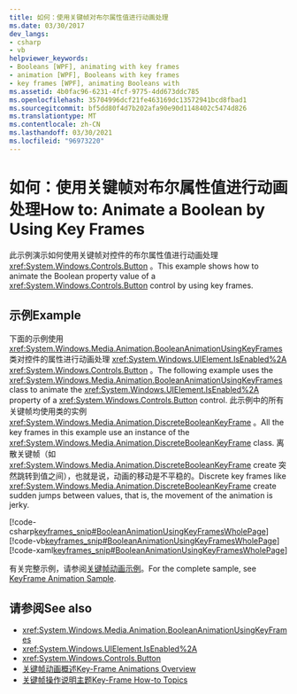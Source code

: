 ```yaml
---
title: 如何：使用关键帧对布尔属性值进行动画处理
ms.date: 03/30/2017
dev_langs:
- csharp
- vb
helpviewer_keywords:
- Booleans [WPF], animating with key frames
- animation [WPF], Booleans with key frames
- key frames [WPF], animating Booleans with
ms.assetid: 4b0fac96-6231-4fcf-9775-4dd673ddc785
ms.openlocfilehash: 35704996dcf21fe463169dc13572941bcd8fbad1
ms.sourcegitcommit: bf5dd80f4d7b202afa90e90d1148402c5474d826
ms.translationtype: MT
ms.contentlocale: zh-CN
ms.lasthandoff: 03/30/2021
ms.locfileid: "96973220"
---
```

# <a name="how-to-animate-a-boolean-by-using-key-frames"></a><span data-ttu-id="cf593-102">如何：使用关键帧对布尔属性值进行动画处理</span><span class="sxs-lookup"><span data-stu-id="cf593-102">How to: Animate a Boolean by Using Key Frames</span></span>
<span data-ttu-id="cf593-103">此示例演示如何使用关键帧对控件的布尔属性值进行动画处理 <xref:System.Windows.Controls.Button> 。</span><span class="sxs-lookup"><span data-stu-id="cf593-103">This example shows how to animate the Boolean property value of a <xref:System.Windows.Controls.Button> control by using key frames.</span></span>  
  
## <a name="example"></a><span data-ttu-id="cf593-104">示例</span><span class="sxs-lookup"><span data-stu-id="cf593-104">Example</span></span>  
 <span data-ttu-id="cf593-105">下面的示例使用 <xref:System.Windows.Media.Animation.BooleanAnimationUsingKeyFrames> 类对控件的属性进行动画处理 <xref:System.Windows.UIElement.IsEnabled%2A> <xref:System.Windows.Controls.Button> 。</span><span class="sxs-lookup"><span data-stu-id="cf593-105">The following example uses the <xref:System.Windows.Media.Animation.BooleanAnimationUsingKeyFrames> class to animate the <xref:System.Windows.UIElement.IsEnabled%2A> property of a <xref:System.Windows.Controls.Button> control.</span></span> <span data-ttu-id="cf593-106">此示例中的所有关键帧均使用类的实例 <xref:System.Windows.Media.Animation.DiscreteBooleanKeyFrame> 。</span><span class="sxs-lookup"><span data-stu-id="cf593-106">All the key frames in this example use an instance of the <xref:System.Windows.Media.Animation.DiscreteBooleanKeyFrame> class.</span></span> <span data-ttu-id="cf593-107">离散关键帧（如 <xref:System.Windows.Media.Animation.DiscreteBooleanKeyFrame> create 突然跳转到值之间），也就是说，动画的移动是不平稳的。</span><span class="sxs-lookup"><span data-stu-id="cf593-107">Discrete key frames like <xref:System.Windows.Media.Animation.DiscreteBooleanKeyFrame> create sudden jumps between values, that is, the movement of the animation is jerky.</span></span>  
  
 [!code-csharp[keyframes_snip#BooleanAnimationUsingKeyFramesWholePage](~/samples/snippets/csharp/VS_Snippets_Wpf/keyframes_snip/CSharp/BooleanAnimationUsingKeyFramesExample.cs#booleananimationusingkeyframeswholepage)]
 [!code-vb[keyframes_snip#BooleanAnimationUsingKeyFramesWholePage](~/samples/snippets/visualbasic/VS_Snippets_Wpf/keyframes_snip/visualbasic/booleananimationusingkeyframesexample.vb#booleananimationusingkeyframeswholepage)]
 [!code-xaml[keyframes_snip#BooleanAnimationUsingKeyFramesWholePage](~/samples/snippets/xaml/VS_Snippets_Wpf/keyframes_snip/XAML/BooleanAnimationUsingKeyFramesExample.xaml#booleananimationusingkeyframeswholepage)]  
  
 <span data-ttu-id="cf593-108">有关完整示例，请参阅[关键帧动画示例](https://github.com/microsoft/WPF-Samples/tree/master/Animation/KeyFrameAnimation)。</span><span class="sxs-lookup"><span data-stu-id="cf593-108">For the complete sample, see [KeyFrame Animation Sample](https://github.com/microsoft/WPF-Samples/tree/master/Animation/KeyFrameAnimation).</span></span>  
  
## <a name="see-also"></a><span data-ttu-id="cf593-109">请参阅</span><span class="sxs-lookup"><span data-stu-id="cf593-109">See also</span></span>

- <xref:System.Windows.Media.Animation.BooleanAnimationUsingKeyFrames>
- <xref:System.Windows.UIElement.IsEnabled%2A>
- <xref:System.Windows.Controls.Button>
- [<span data-ttu-id="cf593-110">关键帧动画概述</span><span class="sxs-lookup"><span data-stu-id="cf593-110">Key-Frame Animations Overview</span></span>](key-frame-animations-overview.md)
- [<span data-ttu-id="cf593-111">关键帧操作说明主题</span><span class="sxs-lookup"><span data-stu-id="cf593-111">Key-Frame How-to Topics</span></span>](key-frame-animation-how-to-topics.md)
